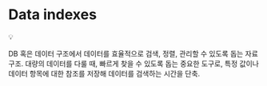 # Data indexes

<aside>
💡

DB 혹은 데이터 구조에서 데이터를 효율적으로 검색, 정렬, 관리할 수 있도록 돕는 자료구조.
대량의 데이터를 다룰 때, 빠르게 찾을 수 있도록 돕는 중요한 도구로, 특정 값이나 데이터 항목에 대한 참조를 저장해 데이터를 검색하는 시간을 단축.

</aside>